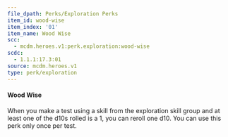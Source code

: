 ```yaml
---
file_dpath: Perks/Exploration Perks
item_id: wood-wise
item_index: '01'
item_name: Wood Wise
scc:
  - mcdm.heroes.v1:perk.exploration:wood-wise
scdc:
  - 1.1.1:17.3:01
source: mcdm.heroes.v1
type: perk/exploration
---
```


#### Wood Wise

When you make a test using a skill from the exploration skill group and at least one of the d10s rolled is a 1, you can reroll one d10. You can use this perk only once per test.

